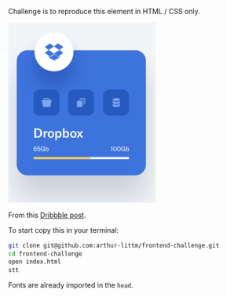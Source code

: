 Challenge is to reproduce this element in HTML / CSS only.

<img src="images/final.png" alt="" width="300">

From this [Dribbble post](https://dribbble.com/shots/6794395-Storages-Management-App).

To start copy this in your terminal:

```bash
git clone git@github.com:arthur-littm/frontend-challenge.git
cd frontend-challenge
open index.html
stt
```

Fonts are already imported in the `head`.
